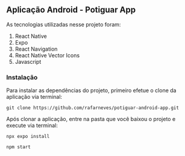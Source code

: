 ## Aplicação Android - Potiguar App

As tecnologias utilizadas nesse projeto foram:

1. React Native
2. Expo
3. React Navigation
4. React Native Vector Icons
5. Javascript

### Instalação

Para instalar as dependências do projeto, primeiro efetue o clone da aplicação via terminal:

```
git clone https://github.com/rafarneves/potiguar-android-app.git
```

Após clonar a aplicação, entre na pasta que você baixou o projeto e execute via terminal:
```
npx expo install
```
```
npm start
```
